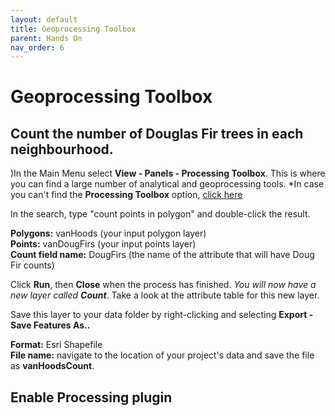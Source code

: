 ```yaml
---
layout: default
title: Geoprocessing Toolbox
parent: Hands On
nav_order: 6
---
```


# Geoprocessing Toolbox

## Count the number of Douglas Fir trees in each neighbourhood.
)In the Main Menu select **View - Panels - Processing Toolbox**. This is where you can find a large number of analytical and geoprocessing tools. *In case you can't find the **Processing Toolbox** option, [click here](Enable-Processing-plugin.html)

In the search, type "count points in polygon" and double-click the result.

**Polygons:** vanHoods (your input polygon layer)   
**Points:** vanDougFirs (your input points layer)   
**Count field name:** DougFirs (the name of the attribute that will have Doug Fir counts)

Click **Run**, then **Close** when the process has finished. *You will now have a new layer called **Count***. Take a look at the attribute table for this new layer.

Save this layer to your data folder by right-clicking and selecting **Export - Save Features As..**

**Format:** Esri Shapefile    
**File name:** navigate to the location of your project's data and save the file as **vanHoodsCount**.

## Enable Processing plugin
